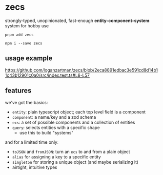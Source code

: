 # zecs

strongly-typed, unopinionated, fast-enough **entity-component-system** system for hobby use

`pnpm add zecs`

`npm i --save zecs`

## usage example

https://github.com/loganzartman/zecs/blob/2eca8891edbac3e591cd8d14b11c43b12901c0a0/src/index.test.ts#L8-L57

## features

we've got the basics:

* `entity`: plain typescript object; each top level field is a component
* `component`: a name/key and a zod schema 
* `ecs`: a set of possible components and a collection of entities 
* `query`: selects entities with a specific shape
  * use this to build "systems"

and for a limited time only:

* `toJSON` and `fromJSON`: turn an `ecs` to and from a plain object
* `alias` for assigning a key to a specific entity
* `singleton` for storing a unique object (and maybe serializing it)
* airtight, intuitive types

